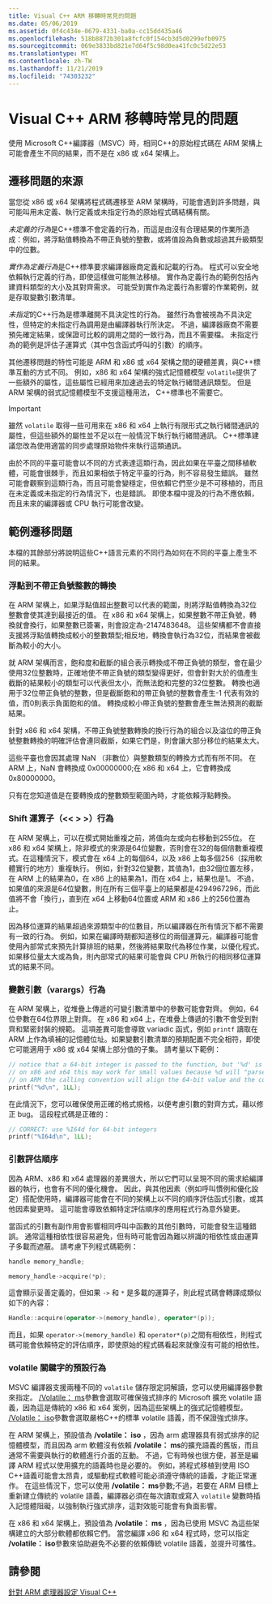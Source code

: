 ```yaml
---
title: Visual C++ ARM 移轉時常見的問題
ms.date: 05/06/2019
ms.assetid: 0f4c434e-0679-4331-ba0a-cc15dd435a46
ms.openlocfilehash: 518b8872b301a8fcfc0f154cb3d5d0299efb0975
ms.sourcegitcommit: 069e3833bd821e7d64f5c98d0ea41fc0c5d22e53
ms.translationtype: MT
ms.contentlocale: zh-TW
ms.lasthandoff: 11/21/2019
ms.locfileid: "74303232"
---
```

# <a name="common-visual-c-arm-migration-issues"></a>Visual C++ ARM 移轉時常見的問題

使用 Microsoft C++編譯器（MSVC）時，相同C++的原始程式碼在 ARM 架構上可能會產生不同的結果，而不是在 x86 或 x64 架構上。

## <a name="sources-of-migration-issues"></a>遷移問題的來源

當您從 x86 或 x64 架構將程式碼遷移至 ARM 架構時，可能會遇到許多問題，與可能叫用未定義、執行定義或未指定行為的原始程式碼結構有關。

*未定義的行為*是C++標準不會定義的行為，而這是由沒有合理結果的作業所造成：例如，將浮點值轉換為不帶正負號的整數，或將值設為負數或超過其升級類型中的位數。

*實作為定義行為*是C++標準要求編譯器廠商定義和記載的行為。 程式可以安全地依賴執行定義的行為，即使這樣做可能無法移植。 實作為定義行為的範例包括內建資料類型的大小及其對齊需求。 可能受到實作為定義行為影響的作業範例，就是存取變數引數清單。

*未指定*的C++行為是標準離開不具決定性的行為。 雖然行為會被視為不具決定性，但特定的未指定行為調用是由編譯器執行所決定。 不過，編譯器廠商不需要預先確定結果，或保證可比較的調用之間的一致行為，而且不需要檔。 未指定行為的範例是評估子運算式（其中包含函式呼叫的引數）的順序。

其他遷移問題的特性可能是 ARM 和 x86 或 x64 架構之間的硬體差異，與C++標準互動的方式不同。 例如，x86 和 x64 架構的強式記憶體模型 `volatile`提供了一些額外的屬性，這些屬性已經用來加速過去的特定執行緒間通訊類型。 但是 ARM 架構的弱式記憶體模型不支援這種用法， C++標準也不需要它。

> [!IMPORTANT]
>  雖然 `volatile` 取得一些可用來在 x86 和 x64 上執行有限形式之執行緒間通訊的屬性，但這些額外的屬性並不足以在一般情況下執行執行緒間通訊。 C++標準建議您改為使用適當的同步處理原始物件來執行這類通訊。

由於不同的平臺可能會以不同的方式表達這類行為，因此如果在平臺之間移植軟體，可能會很棘手，而且如果相依于特定平臺的行為，則不容易發生錯誤。 雖然可能會觀察到這類行為，而且可能會變穩定，但依賴它們至少是不可移植的，而且在未定義或未指定的行為情況下，也是錯誤。 即使本檔中提及的行為不應依賴，而且未來的編譯器或 CPU 執行可能會改變。

## <a name="example-migration-issues"></a>範例遷移問題

本檔的其餘部分將說明這些C++語言元素的不同行為如何在不同的平臺上產生不同的結果。

### <a name="conversion-of-floating-point-to-unsigned-integer"></a>浮點到不帶正負號整數的轉換

在 ARM 架構上，如果浮點值超出整數可以代表的範圍，則將浮點值轉換為32位整數會使其達到最接近的值。 在 x86 和 x64 架構上，如果整數不帶正負號，轉換就會換行，如果整數已簽署，則會設定為-2147483648。 這些架構都不會直接支援將浮點值轉換成較小的整數類型;相反地，轉換會執行為32位，而結果會被截斷為較小的大小。

就 ARM 架構而言，飽和度和截斷的組合表示轉換成不帶正負號的類型，會在最少使用32位整數時，正確地使不帶正負號的類型變得更好，但會針對大於的值產生截斷的結果較小的類型可以代表但太小，而無法飽和完整的32位整數。 轉換也適用于32位帶正負號的整數，但是截斷飽和的帶正負號的整數會產生-1 代表有效的值，而0則表示負面飽和的值。 轉換成較小帶正負號的整數會產生無法預測的截斷結果。

針對 x86 和 x64 架構，不帶正負號整數轉換的換行行為的組合以及溢位的帶正負號整數轉換的明確評估會連同截斷，如果它們是，則會讓大部分移位的結果太大。

這些平臺也會因其處理 NaN （非數位）與整數類型的轉換方式而有所不同。 在 ARM 上，NaN 會轉換成 0x00000000;在 x86 和 x64 上，它會轉換成0x80000000。

只有在您知道值是在要轉換成的整數類型範圍內時，才能依賴浮點轉換。

### <a name="shift-operator---behavior"></a>Shift 運算子（\<\< > >）行為

在 ARM 架構上，可以在模式開始重複之前，將值向左或向右移動到255位。 在 x86 和 x64 架構上，除非模式的來源是64位變數，否則會在32的每個倍數重複模式。在這種情況下，模式會在 x64 上的每個64，以及 x86 上每多個256（採用軟體實行的地方）重複執行。 例如，針對32位變數，其值為1，由32個位置左移，在 ARM 上的結果為0，在 x86 上的結果為1，而在 x64 上，結果也是1。 不過，如果值的來源是64位變數，則在所有三個平臺上的結果都是4294967296，而此值將不會「換行」，直到在 x64 上移動64位置或 ARM 和 x86 上的256位置為止。

因為移位運算的結果超過來源類型中的位數目，所以編譯器在所有情況下都不需要有一致的行為。 例如，如果在編譯時期都知道移位的兩個運算元，編譯器可能會使用內部常式來預先計算排班的結果，然後將結果取代為移位作業，以優化程式。 如果移位量太大或為負，則內部常式的結果可能會與 CPU 所執行的相同移位運算式的結果不同。

### <a name="variable-arguments-varargs-behavior"></a>變數引數（varargs）行為

在 ARM 架構上，從堆疊上傳遞的可變引數清單中的參數可能會對齊。 例如，64位參數在64位界限上對齊。 在 x86 和 x64 上，在堆疊上傳遞的引數不會受到對齊和緊密封裝的規範。 這項差異可能會導致 variadic 函式，例如 `printf` 讀取在 ARM 上作為填補的記憶體位址。如果變數引數清單的預期配置不完全相符，即使它可能適用于 x86 或 x64 架構上部分值的子集。 請考量以下範例：

```C
// notice that a 64-bit integer is passed to the function, but '%d' is used to read it.
// on x86 and x64 this may work for small values because %d will "parse" the low-32 bits of the argument.
// on ARM the calling convention will align the 64-bit value and the code will print a random value
printf("%d\n", 1LL);
```

在此情況下，您可以確保使用正確的格式規格，以便考慮引數的對齊方式，藉以修正 bug。 這段程式碼是正確的：

```C
// CORRECT: use %I64d for 64-bit integers
printf("%I64d\n", 1LL);
```

### <a name="argument-evaluation-order"></a>引數評估順序

因為 ARM、x86 和 x64 處理器的差異很大，所以它們可以呈現不同的需求給編譯器的執行，也會有不同的優化機會。 因此，與其他因素（例如呼叫慣例和優化設定）搭配使用時，編譯器可能會在不同的架構上以不同的順序評估函式引數，或其他因素變更時。 這可能會導致依賴特定評估順序的應用程式行為意外變更。

當函式的引數有副作用會影響相同呼叫中函數的其他引數時，可能會發生這種錯誤。 通常這種相依性很容易避免，但有時可能會因為難以辨識的相依性或由運算子多載而遮蔽。 請考慮下列程式碼範例：

```cpp
handle memory_handle;

memory_handle->acquire(*p);
```

這會顯示妥善定義的，但如果 `->` 和 `*` 是多載的運算子，則此程式碼會轉譯成類似如下的內容：

```cpp
Handle::acquire(operator->(memory_handle), operator*(p));
```

而且，如果 `operator->(memory_handle)` 和 `operator*(p)`之間有相依性，則程式碼可能會依賴特定的評估順序，即使原始的程式碼看起來就像沒有可能的相依性。

### <a name="volatile-keyword-default-behavior"></a>volatile 關鍵字的預設行為

MSVC 編譯器支援兩種不同的 `volatile` 儲存限定詞解讀，您可以使用編譯器參數來指定。 [/Volatile： ms](reference/volatile-volatile-keyword-interpretation.md)參數會選取可確保強式排序的 Microsoft 擴充 volatile 語義，因為這是傳統的 x86 和 x64 案例，因為這些架構上的強式記憶體模型。 [/Volatile： iso](reference/volatile-volatile-keyword-interpretation.md)參數會選取嚴格C++的標準 volatile 語義，而不保證強式排序。

在 ARM 架構上，預設值為 **/volatile： iso** ，因為 arm 處理器具有弱式排序的記憶體模型，而且因為 arm 軟體沒有依賴 **/volatile： ms**的擴充語義的舊版，而且通常不需要與執行的軟體進行介面的互動。 不過，它有時候也很方便，甚至是編譯 ARM 程式以使用擴充的語義時也是必要的。 例如，將程式移植到使用 ISO C++語義可能會太昂貴，或驅動程式軟體可能必須遵守傳統的語義，才能正常運作。 在這些情況下，您可以使用 **/volatile： ms**參數;不過，若要在 ARM 目標上重新建立傳統的 volatile 語義，編譯器必須在每次讀取或寫入 `volatile` 變數時插入記憶體阻礙，以強制執行強式排序，這對效能可能會有負面影響。

在 x86 和 x64 架構上，預設值為 **/volatile： ms** ，因為已使用 MSVC 為這些架構建立的大部分軟體都依賴它們。 當您編譯 x86 和 x64 程式時，您可以指定 **/volatile： iso**參數來協助避免不必要的依賴傳統 volatile 語義，並提升可攜性。

## <a name="see-also"></a>請參閱

[針對 ARM 處理器設定 Visual C++](configuring-programs-for-arm-processors-visual-cpp.md)
